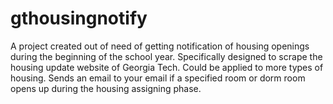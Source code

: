 # gthousingnotify

A project created out of need of getting notification of housing openings during the beginning of the school year. Specifically designed to scrape the housing update website of Georgia Tech. Could be applied to more types of housing. Sends an email to your email if a specified room or dorm room opens up during the housing assigning phase.
